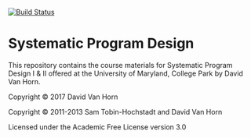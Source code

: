 [![Build Status](https://travis-ci.org/plum-umd/fundamentals.png?branch=master)](https://travis-ci.org/plum-umd/fundamentals)

# Systematic Program Design

This repository contains the course materials for Systematic Program
Design I & II offered at the University of Maryland, College Park by
David Van Horn.

Copyright © 2017 David Van Horn

Copyright © 2011-2013 Sam Tobin-Hochstadt and David Van Horn

Licensed under the Academic Free License version 3.0

